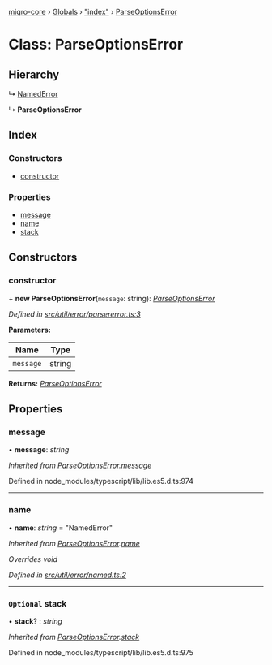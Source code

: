 [miqro-core](../README.md) › [Globals](../globals.md) › ["index"](../modules/_index_.md) › [ParseOptionsError](_index_.parseoptionserror.md)

# Class: ParseOptionsError

## Hierarchy

  ↳ [NamedError](_util_error_named_.namederror.md)

  ↳ **ParseOptionsError**

## Index

### Constructors

* [constructor](_index_.parseoptionserror.md#constructor)

### Properties

* [message](_index_.parseoptionserror.md#message)
* [name](_index_.parseoptionserror.md#name)
* [stack](_index_.parseoptionserror.md#optional-stack)

## Constructors

###  constructor

\+ **new ParseOptionsError**(`message`: string): *[ParseOptionsError](_index_.parseoptionserror.md)*

*Defined in [src/util/error/parsererror.ts:3](https://github.com/claukers/miqro-core/blob/45acabd/src/util/error/parsererror.ts#L3)*

**Parameters:**

Name | Type |
------ | ------ |
`message` | string |

**Returns:** *[ParseOptionsError](_index_.parseoptionserror.md)*

## Properties

###  message

• **message**: *string*

*Inherited from [ParseOptionsError](_index_.parseoptionserror.md).[message](_index_.parseoptionserror.md#message)*

Defined in node_modules/typescript/lib/lib.es5.d.ts:974

___

###  name

• **name**: *string* = "NamedError"

*Inherited from [ParseOptionsError](_index_.parseoptionserror.md).[name](_index_.parseoptionserror.md#name)*

*Overrides void*

*Defined in [src/util/error/named.ts:2](https://github.com/claukers/miqro-core/blob/45acabd/src/util/error/named.ts#L2)*

___

### `Optional` stack

• **stack**? : *string*

*Inherited from [ParseOptionsError](_index_.parseoptionserror.md).[stack](_index_.parseoptionserror.md#optional-stack)*

Defined in node_modules/typescript/lib/lib.es5.d.ts:975
